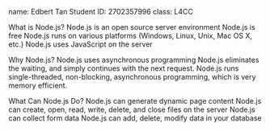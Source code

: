 name: Edbert Tan
Student ID: 2702357996
class: L4CC






What is Node.js?
Node.js is an open source server environment
Node.js is free
Node.js runs on various platforms (Windows, Linux, Unix, Mac OS X, etc.)
Node.js uses JavaScript on the server

Why Node.js?
Node.js uses asynchronous programming
Node.js eliminates the waiting, and simply continues with the next request.
Node.js runs single-threaded, non-blocking, asynchronous programming, which is very memory efficient.




What Can Node.js Do?
Node.js can generate dynamic page content
Node.js can create, open, read, write, delete, and close files on the server
Node.js can collect form data
Node.js can add, delete, modify data in your database

